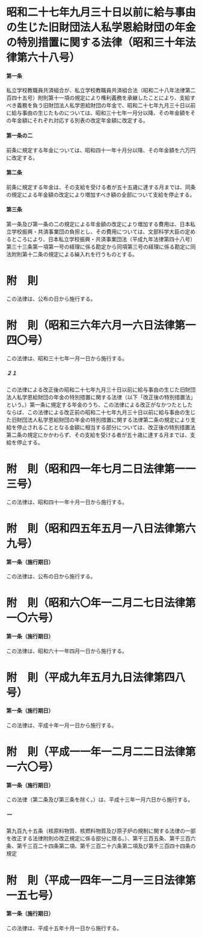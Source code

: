 # 昭和二十七年九月三十日以前に給与事由の生じた旧財団法人私学恩給財団の年金の特別措置に関する法律（昭和三十年法律第六十八号）
#### 第一条
私立学校教職員共済組合が、私立学校教職員共済組合法（昭和二十八年法律第二百四十五号）附則第十一項の規定により権利義務を承継したことにより、支給すべき義務を負う旧財団法人私学恩給財団の年金で、昭和二十七年九月三十日以前に給与事由の生じたものについては、昭和三十七年一月分以降、その年金額をその年金額にそれぞれ対応する別表の改定年金額に改定する。
#### 第一条の二
前条に規定する年金については、昭和四十一年十月分以降、その年金額を六万円に改定する。
#### 第二条
前条に規定する年金は、その支給を受ける者が五十五歳に達する月までは、同条の規定による年金額の改定により増加すべき額の全部について支給を停止する。
#### 第三条
第一条及び第一条の二の規定による年金額の改定により増加する費用は、日本私立学校振興・共済事業団の負担とし、その費用については、文部科学大臣の定めるところにより、日本私立学校振興・共済事業団法（平成九年法律第四十八号）第三十三条第一項第一号の経理に係る勘定から同項第三号の経理に係る勘定に同法附則第十二条の規定による繰入れを行うものとする。
# 附　則
この法律は、公布の日から施行する。
# 附　則（昭和三六年六月一六日法律第一四〇号）
この法律は、昭和三十七年一月一日から施行する。
##### ２１
この法律による改正後の昭和二十七年九月三十日以前に給与事由の生じた旧財団法人私学恩給財団の年金の特別措置に関する法律（以下「改正後の特別措置法」という。）第一条に規定する年金のうち、この法律による改正がなかつたとしたならば、この法律による改正前の昭和二十七年九月三十日以前に給与事由の生じた旧財団法人私学恩給財団の年金の特別措置に関する法律第二条の規定により支給を停止されることとなる金額に相当する部分については、改正後の特別措置法第二条の規定にかかわらず、その支給を受ける者が五十歳に達する月までは、支給を停止する。
# 附　則（昭和四一年七月二日法律第一一三号）
この法律は、昭和四十一年十月一日から施行する。
# 附　則（昭和四五年五月一八日法律第六九号）
#### 第一条（施行期日）
この法律は、公布の日から施行する。
# 附　則（昭和六〇年一二月二七日法律第一〇六号）
#### 第一条（施行期日）
この法律は、昭和六十一年四月一日から施行する。
# 附　則（平成九年五月九日法律第四八号）
#### 第一条（施行期日）
この法律は、平成十年一月一日から施行する。
# 附　則（平成一一年一二月二二日法律第一六〇号）
#### 第一条（施行期日）
この法律（第二条及び第三条を除く。）は、平成十三年一月六日から施行する。
##### 一
第九百九十五条（核原料物質、核燃料物質及び原子炉の規制に関する法律の一部を改正する法律附則の改正規定に係る部分に限る。）、第千三百五条、第千三百六条、第千三百二十四条第二項、第千三百二十六条第二項及び第千三百四十四条の規定
# 附　則（平成一四年一二月一三日法律第一五七号）
#### 第一条（施行期日）
この法律は、平成十五年十月一日から施行する。
